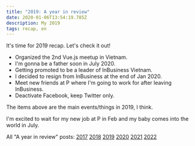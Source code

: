 ```yaml
---
title: "2019: A year in review"
date: 2020-01-06T13:54:19.785Z
description: My 2019
tags: recap, en
---
```


It's time for 2019 recap. Let's check it out!

- Organized the 2nd Vue.js meetup in Vietnam.
- I'm gonna be a father soon in July 2020.
- Getting promoted to be a leader of InBusiness Vietnam.
- I decided to resign from InBusiness at the end of Jan 2020.
- Meet new friends at P where I'm going to work for after leaving InBusiness.
- Deactivate Facebook, keep Twitter only.

The items above are the main events/things in 2019, I think.

I'm excited to wait for my new job at P in Feb and my baby comes into the world in July.

All "A year in review" posts: [2017](/posts/2017-year-in-review.html) [2018](/posts/2018-year-in-review.html) [2019](/posts/2019-year-in-review.html) [2020](/posts/2020-year-in-review.html) [2021](/posts/2021-year-in-review.html) [2022](/posts/2022-year-in-review.html) 

